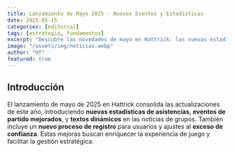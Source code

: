 ```yaml
---
title: Lanzamiento de Mayo 2025 - Nuevos Eventos y Estadísticas
date: 2025-05-15
categories: [editorial]
tags: [estrategia, fundamentos]
excerpt: "Descubre las novedades de mayo en Hattrick: las nuevas estadísticas de asistencias, eventos de partido, y ajustes al exceso de confianza."
image: "/assets/img/noticias.webp"
author: "HT"
featured: true
---
```


## Introducción

El lanzamiento de mayo de 2025 en Hattrick consolida las actualizaciones de este año, introduciendo **nuevas
estadísticas de asistencias**, **eventos de partido mejorados**, y **textos dinámicos** en las noticias de grupos.
También incluye un **nuevo proceso de registro** para usuarios y ajustes al **exceso de confianza**. Estas mejoras
buscan enriquecer la experiencia de juego y facilitar la gestión estratégica.
